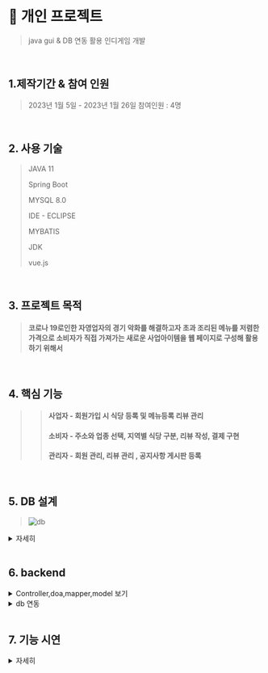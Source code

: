 # 📌 개인 프로젝트
> java gui & DB 연동 활용 인디게임 개발

</br>

## 1.제작기간 & 참여 인원
> 2023년 1월 5일 - 2023년 1월 26일
> 참여인원 : 4명


</br>

## 2. 사용 기술
> JAVA 11
> 
> Spring Boot
> 
> MYSQL 8.0
> 
> IDE - ECLIPSE
> 
> MYBATIS
> 
> JDK
> 
> vue.js

</br>

## 3. 프로젝트 목적
> #### 코로나 19로인한 자영업자의 경기 악화를 해결하고자 초과 조리된 메뉴를 저렴한 가격으로 소비자가 직접 가져가는 새로운 사업아이템을 웹 페이지로 구성해 활용하기 위해서

</br>

## 4. 핵심 기능
>> #### 사업자 - 회원가입 시 식당 등록 및 메뉴등록 리뷰 관리
>> #### 소비자 - 주소와 업종 선택, 지역별 식당 구분, 리뷰 작성, 결제 구현
>> #### 관리자 - 회원 관리, 리뷰 관리 , 공지사항 게시판 등록

</br>

## 5. DB 설계

>![db](https://github.com/sacsry/testSample/assets/122505474/30eeac0e-c430-4d16-b4dd-9096271990e3)
<details>
    <summary>자세히</summary>
 
>![db1](https://github.com/sacsry/testSample/assets/122505474/83c738e6-3ab7-4ea9-a51d-2bd3894a43a4)
>
![db2](https://github.com/sacsry/testSample/assets/122505474/ed19157a-69b6-49f6-be11-1be0327391c8)
>![db3](https://github.com/sacsry/testSample/assets/122505474/c158a22d-a3a7-4cd9-8bf1-8ecbc2d28369)
![db4](https://github.com/sacsry/testSample/assets/122505474/2c07cbc7-f9ba-4166-ad40-04cad39cbcb4)
![db5](https://github.com/sacsry/testSample/assets/122505474/1d74ed03-e5ff-4c9d-9498-c78b005e325a)
![db6](https://github.com/sacsry/testSample/assets/122505474/9d1f34a5-6c5f-46a8-b3e6-c016d10c8e64)

  
</details>

</br>

## 6. backend
<details>
    <summary>Controller,doa,mapper,model 보기</summary>
  
📌[코드 보기](https://github.com/yeggse/team/tree/7bf527c0c34b3e076e2bfd0d5ff28693ddeaf599/teamp/src/main/java/com/example/demo)
  
</details>

<details>
    <summary>db 연동</summary>
  
📌[XML](https://github.com/yeggse/team/tree/7bf527c0c34b3e076e2bfd0d5ff28693ddeaf599/teamp/src/main/resources)
  
</details>

</br>

## 7. 기능 시연

> 
<details>
    <summary>자세히</summary>


> 📌[결제 구현 시연](https://blog.naver.com/leehv1234/223029056834) 📌[코드 보기](https://github.com/yeggse/team/blob/7bf527c0c34b3e076e2bfd0d5ff28693ddeaf599/teamp/src/main/webapp/WEB-INF/web_store/payment.jsp)
>
> 📌[게시판 구현 시연](https://blog.naver.com/leehv1234/223091293776)
  📌[코드 보기](https://github.com/yeggse/team/tree/7bf527c0c34b3e076e2bfd0d5ff28693ddeaf599/teamp/src/main/webapp/WEB-INF/web_board)
>
</details>



</br>



